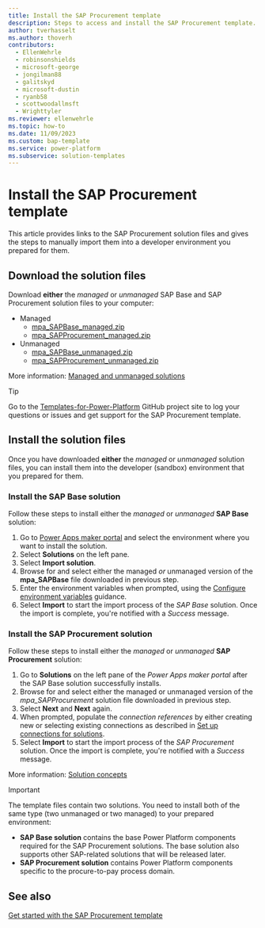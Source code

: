 ```yaml
---
title: Install the SAP Procurement template
description: Steps to access and install the SAP Procurement template.
author: tverhasselt
ms.author: thoverh
contributors:
  - EllenWehrle
  - robinsonshields
  - microsoft-george
  - jongilman88
  - galitskyd
  - microsoft-dustin
  - ryanb58
  - scottwoodallmsft
  - Wrighttyler
ms.reviewer: ellenwehrle
ms.topic: how-to
ms.date: 11/09/2023
ms.custom: bap-template
ms.service: power-platform
ms.subservice: solution-templates
---
```


# Install the SAP Procurement template

This article provides links to the SAP Procurement solution files and gives the steps to manually import them into a developer environment you prepared for them.

## Download the solution files

Download **either** the *managed* or *unmanaged* SAP Base and SAP Procurement solution files to your computer:

- Managed
  - [mpa_SAPBase_managed.zip](https://aka.ms/SAPBaseManagedSolution)
  - [mpa_SAPProcurement_managed.zip](https://aka.ms/SAPProcurementManagedSolution)
- Unmanaged
  - [mpa_SAPBase_unmanaged.zip](https://aka.ms/SAPBaseUnmanagedSolution)
  - [mpa_SAPProcurement_unmanaged.zip](https://aka.ms/SAPProcurementUnmanagedSolution)

More information: [Managed and unmanaged solutions](/power-platform/alm/solution-concepts-alm#managed-and-unmanaged-solutions)

> [!TIP]
>
> Go to the [Templates-for-Power-Platform](https://aka.ms/PowerPlatformTemplateSupport) GitHub project site to log your questions or issues and get support for the SAP Procurement template.

## Install the solution files

Once you have downloaded **either** the *managed* or *unmanaged* solution files, you can install them into the developer (sandbox) environment that you prepared for them.

### Install the SAP Base solution

Follow these steps to install either the *managed* or *unmanaged* **SAP Base** solution:

1. Go to [Power Apps maker portal](https://make.preview.powerapps.com/) and select the environment where you want to install the solution.
1. Select **Solutions** on the left pane.
1. Select **Import solution**.
1. Browse for and select either the managed *or* unmanaged version of the **mpa_SAPBase** file downloaded in previous step.
1. Enter the environment variables when prompted, using the [Configure environment variables](configure-environment-variables.md) guidance.
1. Select **Import** to start the import process of the *SAP Base* solution. Once the import is complete, you're notified with a *Success* message.

### Install the SAP Procurement solution

Follow these steps to install either the *managed* or *unmanaged* **SAP Procurement** solution:

1. Go to **Solutions** on the left pane of the *Power Apps maker portal* after the SAP Base solution successfully installs.
1. Browse for and select either the managed or unmanaged version of the *mpa_SAPProcurement* solution file downloaded in previous step.
1. Select **Next** and **Next** again.
1. When prompted, populate the *connection references* by either creating new or selecting existing connections as described in [Set up connections for solutions](set-up-connections.md).
1. Select **Import** to start the import process of the *SAP Procurement* solution. Once the import is complete, you're notified with a *Success* message.

More information: [Solution concepts](/power-platform/alm/solution-concepts-alm)

> [!IMPORTANT]
>
> The template files contain two solutions. You need to install both of the same type (two unmanaged or two managed) to your prepared environment:
>
> - **SAP Base solution** contains the base Power Platform components required for the SAP Procurement solutions. The base solution also supports other SAP-related solutions that will be released later.
> - **SAP Procurement solution** contains Power Platform components specific to the procure-to-pay process domain.

## See also

[Get started with the SAP Procurement template](get-started.md)
